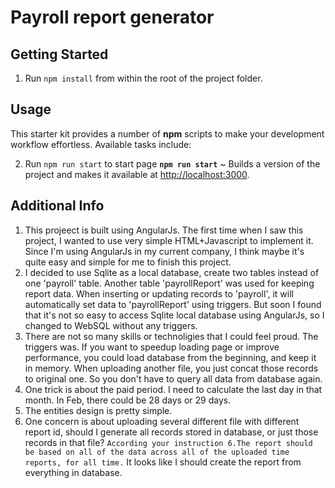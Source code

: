 # Payroll report generator


## Getting Started


1. Run `npm install` from within the root of the project folder.

## Usage

This starter kit provides a number of **npm** scripts to make your development workflow effortless. Available tasks include:

2. Run `npm run start` to start page
**`npm run start`** ~ Builds a version of the project and makes it available at [http://localhost:3000](http://localhost:3000).



## Additional Info
1. This projeect is built using AngularJs. The first time when I saw this project, I wanted to use very simple HTML+Javascript to implement it. Since I'm using AngularJs in my current company, I think maybe it's quite easy and simple for me to finish this project.
2. I decided to use Sqlite as a local database, create two tables instead of one 'payroll' table. Another table 'payrollReport' was used for keeping report data. When inserting or updating records to 'payroll', it will automatically set data to 'payrollReport' using triggers. But soon I found that it's not so easy to access Sqlite local database using AngularJs, so I changed to WebSQL without any triggers.
3. There are not so many skills or technoligies that I could feel proud. The triggers was. If you want to speedup loading page or improve performance, you could load database from the beginning, and keep it in memory. When uploading another file, you just concat those records to original one. So you don't have to query all data from database again.
4. One trick is about the paid period. I need to calculate the last day in that month. In Feb, there could be 28 days or 29 days.
5. The entities design is pretty simple.
6. One concern is about uploading several different file with different report id, should I generate all records stored in database, or just those records in that file? `According your instruction 6.The report should be based on all of the data across all of the uploaded time reports, for all time.` It looks like I should create the report from everything in database.



